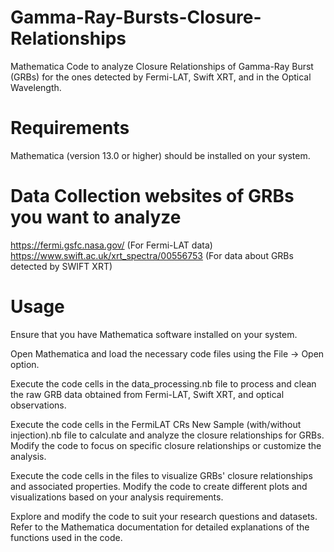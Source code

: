 # Gamma-Ray-Bursts-Closure-Relationships
Mathematica Code to analyze Closure Relationships of Gamma-Ray Burst (GRBs) for the ones detected by Fermi-LAT, Swift XRT, and in the Optical Wavelength. 

# Requirements
Mathematica (version 13.0 or higher) should be installed on your system.

# Data Collection websites of GRBs you want to analyze 

https://fermi.gsfc.nasa.gov/ (For Fermi-LAT data)
https://www.swift.ac.uk/xrt_spectra/00556753 (For data about GRBs detected by SWIFT XRT)



# Usage
Ensure that you have Mathematica software installed on your system.

Open Mathematica and load the necessary code files using the File -> Open option.

Execute the code cells in the data_processing.nb file to process and clean the raw GRB data obtained from Fermi-LAT, Swift XRT, and optical observations.

Execute the code cells in the FermiLAT CRs New Sample (with/without injection).nb file to calculate and analyze the closure relationships for GRBs. Modify the code to focus on specific closure relationships or customize the analysis.

Execute the code cells in the files to visualize GRBs' closure relationships and associated properties. Modify the code to create different plots and visualizations based on your analysis requirements.

Explore and modify the code to suit your research questions and datasets. Refer to the Mathematica documentation for detailed explanations of the functions used in the code.
